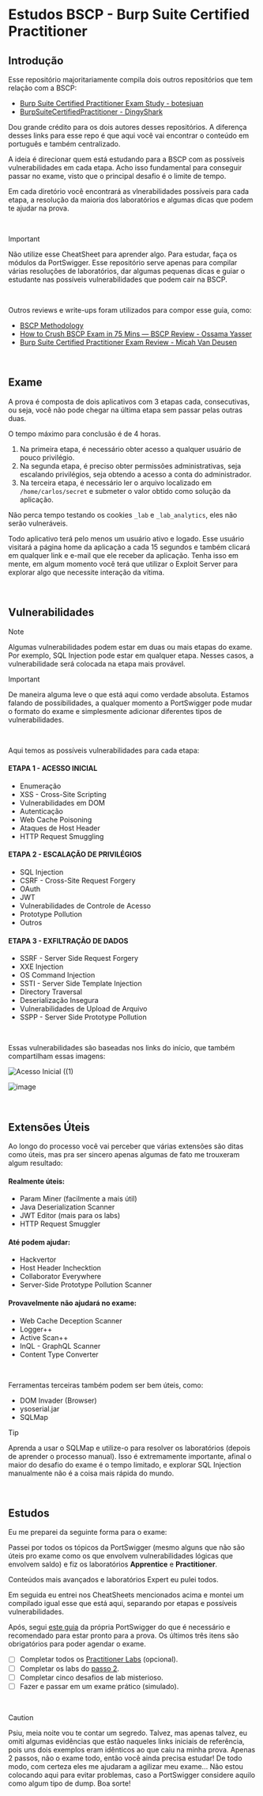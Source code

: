 # Estudos BSCP - Burp Suite Certified Practitioner

## Introdução
Esse repositório majoritariamente compila dois outros repositórios que tem relação com a BSCP:
* [Burp Suite Certified Practitioner Exam Study - botesjuan](https://github.com/botesjuan/Burp-Suite-Certified-Practitioner-Exam-Study)
* [BurpSuiteCertifiedPractitioner - DingyShark](https://github.com/DingyShark/BurpSuiteCertifiedPractitioner)

Dou grande crédito para os dois autores desses repositórios. A diferença desses links para esse repo é que aqui você vai encontrar o conteúdo em português e também centralizado.

A ideia é direcionar quem está estudando para a BSCP com as possíveis vulnerabilidades em cada etapa. Acho isso fundamental para conseguir passar no exame, visto que o principal desafio é o limite de tempo.

Em cada diretório você encontrará as vlnerabilidades possíveis para cada etapa, a resolução da maioria dos laboratórios e algumas dicas que podem te ajudar na prova.

<br>

> [!IMPORTANT]  
> Não utilize esse CheatSheet para aprender algo. Para estudar, faça os módulos da PortSwigger. Esse repositório serve apenas para compilar várias resoluções de laboratórios, dar algumas pequenas dicas e guiar o estudante nas possíveis vulnerabilidades que podem cair na BSCP.

<br>

Outros reviews e write-ups foram utilizados para compor esse guia, como:
* [BSCP Methodology](https://bscpcheatsheet.gitbook.io/exam)
* [How to Crush BSCP Exam in 75 Mins — BSCP Review - Ossama Yasser](https://medium.com/@ossamayasserr/how-to-crush-bscp-exam-in-75-mins-bscp-review-0b207a17e26d)
* [Burp Suite Certified Practitioner Exam Review - Micah Van Deusen](https://micahvandeusen.com/burp-suite-certified-practitioner-exam-review/)

<br>

## Exame

A prova é composta de dois aplicativos com 3 etapas cada, consecutivas, ou seja, você não pode chegar na última etapa sem passar pelas outras duas.

O tempo máximo para conclusão é de 4 horas.

1. Na primeira etapa, é necessário obter acesso a qualquer usuário de pouco privilégio.
2. Na segunda etapa, é preciso obter permissões administrativas, seja escalando privilégios, seja obtendo a acesso a conta do administrador.
3. Na terceira etapa, é necessário ler o arquivo localizado em `/home/carlos/secret` e submeter o valor obtido como solução da aplicação.

Não perca tempo testando os cookies `_lab` e `_lab_analytics`, eles não serão vulneráveis.

Todo aplicativo terá pelo menos um usuário ativo e logado. Esse usuário visitará a página home da aplicação a cada 15 segundos e também clicará em qualquer link e e-mail que ele receber da aplicação. Tenha isso em mente, em algum momento você terá que utilizar o Exploit Server para explorar algo que necessite interação da vítima.

<br>

## Vulnerabilidades
> [!NOTE]  
> Algumas vulnerabilidades podem estar em duas ou mais etapas do exame. Por exemplo, SQL Injection pode estar em qualquer etapa. Nesses casos, a vulnerabilidade será colocada na etapa mais provável.

> [!IMPORTANT]  
> De maneira alguma leve o que está aqui como verdade absoluta. Estamos falando de possibilidades, a qualquer momento a PortSwigger pode mudar o formato do exame e simplesmente adicionar diferentes tipos de vulnerabilidades.

<br>

Aqui temos as possíveis vulnerabilidades para cada etapa:

#### ETAPA 1 - ACESSO INICIAL
* Enumeração
* XSS - Cross-Site Scripting
* Vulnerabilidades em DOM
* Autenticação
* Web Cache Poisoning
* Ataques de Host Header
* HTTP Request Smuggling

#### ETAPA 2 - ESCALAÇÃO DE PRIVILÉGIOS
* SQL Injection
* CSRF - Cross-Site Request Forgery
* OAuth
* JWT
* Vulnerabilidades de Controle de Acesso
* Prototype Pollution
* Outros

#### ETAPA 3 - EXFILTRAÇÃO DE DADOS
* SSRF - Server Side Request Forgery
* XXE Injection
* OS Command Injection
* SSTI - Server Side Template Injection
* Directory Traversal
* Deserialização Insegura
* Vulnerabilidades de Upload de Arquivo
* SSPP - Server Side Prototype Pollution

<br>

Essas vulnerabilidades são baseadas nos links do início, que também compartilham essas imagens:

![Acesso Inicial ((1)](https://github.com/user-attachments/assets/faa4597a-46b8-420e-bfe0-de61dbceeae0)

![image](https://github.com/user-attachments/assets/5fdc252f-befd-433c-b200-58c567fa4182)

<br>

## Extensões Úteis
Ao longo do processo você vai perceber que várias extensões são ditas como úteis, mas pra ser sincero apenas algumas de fato me trouxeram algum resultado:

#### Realmente úteis:
* Param Miner (facilmente a mais útil)
* Java Deserialization Scanner
* JWT Editor (mais para os labs)
* HTTP Request Smuggler

#### Até podem ajudar:
* Hackvertor
* Host Header Inchecktion
* Collaborator Everywhere
* Server-Side Prototype Pollution Scanner

#### Provavelmente não ajudará no exame:
* Web Cache Deception Scanner
* Logger++
* Active Scan++
* InQL - GraphQL Scanner
* Content Type Converter

<br>

Ferramentas terceiras também podem ser bem úteis, como:
* DOM Invader (Browser)
* ysoserial.jar
* SQLMap

> [!TIP]
> Aprenda a usar o SQLMap e utilize-o para resolver os laboratórios (depois de aprender o processo manual). Isso é extremamente importante, afinal o maior do desafio do exame é o tempo limitado, e explorar SQL Injection manualmente não é a coisa mais rápida do mundo.

<br>

## Estudos
Eu me preparei da seguinte forma para o exame:

Passei por todos os tópicos da PortSwigger (mesmo alguns que não são úteis pro exame como os que envolvem vulnerabilidades lógicas que envolvem saldo) e fiz os laboratórios **Apprentice** e **Practitioner**.

Conteúdos mais avançados e laboratórios Expert eu pulei todos.

Em seguida eu entrei nos CheatSheets mencionados acima e montei um compilado igual esse que está aqui, separando por etapas e possíveis vulnerabilidades.

Após, segui [este guia](https://portswigger.net/web-security/certification/how-to-prepare) da própria PortSwigger do que é necessário e recomendado para estar pronto para a prova. Os últimos três itens são obrigatórios para poder agendar o exame.

- [ ] Completar todos os [Practitioner Labs](https://portswigger.net/web-security/certification/how-to-prepare/practitioner-labs-prep-step-one) (opcional).
- [ ] Completar os labs do [passo 2](https://portswigger.net/web-security/certification/how-to-prepare).
- [ ] Completar cinco desafios de lab misterioso.
- [ ] Fazer e passar em um exame prático (simulado).

<br>

> [!CAUTION]
> Psiu, meia noite vou te contar um segredo. Talvez, mas apenas talvez, eu omiti algumas evidências que estão naqueles links iniciais de referência, pois uns dois exemplos eram idênticos ao que caiu na minha prova. Apenas 2 passos, não o exame todo, então você ainda precisa estudar! De todo modo, com certeza eles me ajudaram a agilizar meu exame... Não estou colocando aqui para evitar problemas, caso a PortSwigger considere aquilo como algum tipo de dump. Boa sorte!
